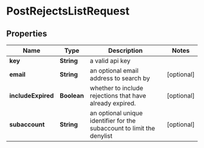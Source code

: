 

# PostRejectsListRequest


## Properties

| Name | Type | Description | Notes |
|------------ | ------------- | ------------- | -------------|
|**key** | **String** | a valid api key |  |
|**email** | **String** | an optional email address to search by |  [optional] |
|**includeExpired** | **Boolean** | whether to include rejections that have already expired. |  [optional] |
|**subaccount** | **String** | an optional unique identifier for the subaccount to limit the denylist |  [optional] |



